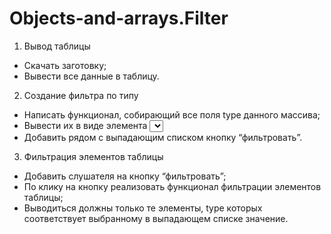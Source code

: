 # Objects-and-arrays.Filter

1) Вывод таблицы
- Скачать заготовку;
- Вывести все данные в таблицу.

2) Создание фильтра по типу
- Написать функционал, собирающий все поля type данного массива;
- Вывести их в виде элемента <select> вверху таблицы;
- Добавить рядом с выпадающим списком кнопку “фильтровать”.
	
3) Фильтрация элементов таблицы
- Добавить слушателя на кнопку “фильтровать”;
- По клику на кнопку реализовать функционал фильтрации элементов таблицы;
- Выводиться должны только те элементы, type которых соответствует выбранному в выпадающем списке значение.
